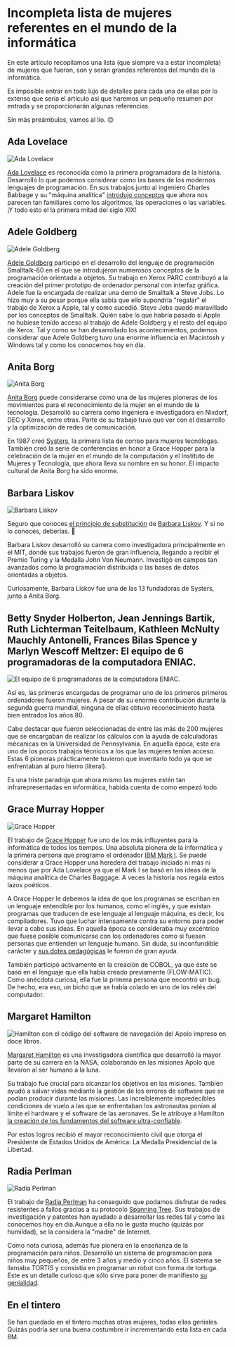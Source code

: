# Incompleta lista de mujeres referentes en el mundo de la informática

En este artículo recopilamos una lista (que siempre va a estar incompleta) de mujeres que fueron, son y serán grandes referentes del mundo de la informática.

Es imposible entrar en todo lujo de detalles para cada una de ellas por lo extenso que sería el artículo así que haremos un pequeño resumen por entrada y se proporcionarán algunas referencias.

Sin más preámbulos, vamos al lío. 😊

## Ada Lovelace

![Ada Lovelace](images/ada_lovelace.jpg)

[Ada Lovelace](https://en.wikipedia.org/wiki/Ada_Lovelace) es reconocida como la primera programadora de la historia. Desarrolló lo que podemos considerar como las bases de los modernos lenguajes de programación. En sus trabajos junto al ingeniero Charles Babbage y su "máquina analítica" [introdujo conceptos](https://en.wikipedia.org/wiki/Ada_Lovelace#/media/File:Diagram_for_the_computation_of_Bernoulli_numbers.jpg) que ahora nos parecen tan familiares como los algoritmos, las operaciones o las variables. ¡Y todo esto el la primera mitad del siglo XIX!

## Adele Goldberg

![Adele Goldberg](images/Adele_Goldberg.jpg)

[Adele Goldberg](https://en.wikipedia.org/wiki/Adele_Goldberg_(computer_scientist)) participó en el desarrollo del lenguaje de programación Smalltalk-80 en el que se introdujeron numerosos conceptos de la programación orientada a objetos. Su trabajo en Xerox PARC contribuyó a la creación del primer prototipo de ordenador personal con interfaz gráfica. Adele fue la encargada de realizar una demo de Smalltalk a Steve Jobs. Lo hizo muy a su pesar porque ella sabía que ello supondría "regalar" el trabajo de Xerox a Apple, tal y como sucedió. Steve Jobs quedó maravillado por los conceptos de Smalltalk. Quién sabe lo que habría pasado si Apple no hubiese tenido acceso al trabajo de Adele Goldberg y el resto del equipo de Xerox. Tal y como se han desarrollado los acontecimientos, podemos considerar que Adele Goldberg tuvo una enorme influencia en Macintosh y Windows tal y como los conocemos hoy en día.

## Anita Borg

![Anita Borg](images/Anita_Borg.jpg)

[Anita Borg](https://en.wikipedia.org/wiki/Anita_Borg) puede considerarse como una de las mujeres pioneras de los movimientos para el reconocimiento de la mujer en el mundo de la tecnología. Desarrolló su carrera como ingeniera e investigadora en Nixdorf, DEC y Xerox, entre otras. Parte de su trabajo tuvo que ver con el desarrollo y la optimización de redes de comunicación.

En 1987 creó [Systers](https://en.wikipedia.org/wiki/Systers), la primera lista de correo para mujeres tecnólogas. También creó la serie de conferencias en honor a Grace Hopper para la celebración de la mujer en el mundo de la computación y el Instituto de Mujeres y Tecnología, que ahora lleva su nombre en su honor. El impacto cultural de Anita Borg ha sido enorme.

## Barbara Liskov

![Barbara Liskov](images/Barbara_Liskov.jpg)

Seguro que conoces [el principio de substitución](https://es.wikipedia.org/wiki/Principio_de_sustitución_de_Liskov) de [Barbara Liskov](https://en.wikipedia.org/wiki/Barbara_Liskov). Y si no lo conoces, deberías. 🦆

Barbara Liskov desarrolló su carrera como investigadora principalmente en el MIT, donde sus trabajos fueron de gran influencia, llegando a recibir el Premio Turing y la Medalla John Von Neumann. Investigó en campos tan avanzados como la programación distribuida o las bases de datos orientadas a objetos.

Curiosamente, Barbara Liskov fue una de las 13 fundadoras de Systers, junto a Anita Borg.

## Betty Snyder Holberton, Jean Jennings Bartik, Ruth Lichterman Teitelbaum, Kathleen McNulty Mauchly Antonelli, Frances Bilas Spence y Marlyn Wescoff Meltzer: El equipo de 6 programadoras de la computadora ENIAC.

![El equipo de 6 programadoras de la computadora ENIAC.](images/eniac_programmers.png)

Así es, las primeras encargadas de programar uno de los primeros primeros ordenadores fueron mujeres. A pesar de su enorme contribución durante la segunda guerra mundial, ninguna de ellas obtuvo reconocimiento hasta bien entrados los años 80. 

Cabe destacar que fueron seleccionadas de entre las más de 200 mujeres que se encargaban de realizar los cálculos con la ayuda de calculadoras mécanicas en la Universidad de Pennsylvania. En aquella época, este era uno de los pocos trabajos técnicos a los que las mujeres tenían acceso. Estas 6 pioneras prácticamente tuvieron que inventarlo todo ya que se enfrentaban al puro hierro (literal).

Es una triste paradoja que ahora mismo las mujeres estén tan infrarepresentadas en informática, habida cuenta de como empezó todo. 

## Grace Murray Hopper

![Grace Hopper](images/Grace_Hopper.jpg)

El trabajo de [Grace Hopper](https://es.wikipedia.org/wiki/Grace_Murray_Hopper) fue uno de los más influyentes para la informática de todos los tiempos. Una absoluta pionera de la informática y la primera persona que programo el ordenador [IBM Mark I](https://es.wikipedia.org/wiki/Harvard_Mark_I). Se puede considerar a Grace Hopper una heredera del trabajo iniciado ni más ni menos que por Ada Lovelace ya que el Mark I se basó en las ideas de la máquina analítica de Charles Baggage. A veces la historia nos regala estos lazos poéticos.

A Grace Hopper le debemos la idea de que los programas se escriban en un lenguaje entendible por los humanos, como el inglés, y que existan programas que traducen de ese lenguaje al lenguaje máquina, es decir, los compiladores. Tuvo que luchar intensamente contra su entorno para poder llevar a cabo sus ideas. En aquella época se consideraba muy excéntrico que fuese posible comunicarse con los ordenadores como si fuesen personas que entienden un lenguaje humano. Sin duda, su inconfundible carácter y [sus dotes pedagógicas](https://youtu.be/9eyFDBPk4Yw) le fueron de gran ayuda. 

También participó activamente en la creación de COBOL, ya que éste se basó en el lenguaje que ella había creado previamente (FLOW-MATIC). Como anécdota curiosa, ella fue la primera persona que encontró un bug. De hecho, era eso, un bicho que se había colado en uno de los relés del computador.

## Margaret Hamilton

![Hamilton con el código del software de navegación del Apolo impreso en doce libros.](images/Margaret_Hamilton.jpg)

[Margaret Hamilton](https://es.wikipedia.org/wiki/Margaret_Hamilton_(cient%C3%ADfica)) es una investigadora científica que desarrolló la mayor parte de su carrera en la NASA, colaborando en las misiones Apolo que llevaron al ser humano a la luna.

Su trabajo fue crucial para alcanzar los objetivos en las misiones. También ayudó a salvar vidas mediante la gestión de los errores de software que se podían producir durante las misiones. Las increíblemente impredecibles condiciones de vuelo a las que se enfrentaban los astronautas ponían al límite el hardware y el software de las aeronaves. Se le atribuye a Hamilton [la creación de los fundamentos del software ultra-confiable](https://www.nasa.gov/home/hqnews/2003/sep/HQ_03281_Hamilton_Honor.html).

Por estos logros recibió el mayor reconocimiento civil que otorga el Presidente de Estados Unidos de América: La Medalla Presidencial de la Libertad.

## Radia Perlman

![Radia Perlman](images/Radia_Perlman.jpg)

El trabajo de [Radia Perlman](https://es.wikipedia.org/wiki/Radia_Perlman) ha conseguido que podamos disfrutar de redes resistentes a fallos gracias a su protocolo [Spanning Tree](https://es.wikipedia.org/wiki/Spanning_tree). Sus trabajos de investigación y patentes han ayudado a desarrollar las redes tal y como las conocemos hoy en día.Aunque a ella no le gusta mucho (quizás por humildad), se la considera la "madre" de Internet.

Como nota curiosa, además fue pionera en la enseñanza de la programación para niños. Desarrolló un sistema de programación para niños muy pequeños, de entre 3 años y medio y cinco años. El sistema se llamaba TORTIS y consistía en programar un robot con forma de tortuga. Este es un detalle curioso que sólo sirve para poner de manifiesto [su genialidad](https://www.youtube.com/watch?v=ON553T1U1to&feature=youtu.be).

## En el tintero

Se han quedado en el tintero muchas otras mujeres, todas ellas geniales. Quizás podría ser una buena costumbre ir incrementando esta lista en cada 8M.


